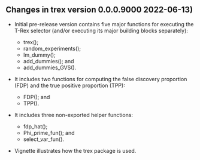 ## Changes in trex version 0.0.0.9000 2022-06-13)

* Initial pre-release version contains five major functions for executing the T-Rex selector (and/or executing its major building blocks separately):

	- trex();
	- random_experiments();
	- lm_dummy();
	- add_dummies(); and
	- add_dummies_GVS().

* It includes two functions for computing the false discovery proportion (FDP) and the true positive proportion (TPP):

	- FDP(); and
	- TPP().
	
* It includes three non-exported helper functions:

  - fdp_hat();
  - Phi_prime_fun(); and
  - select_var_fun().
	
* Vignette illustrates how the trex package is used.
